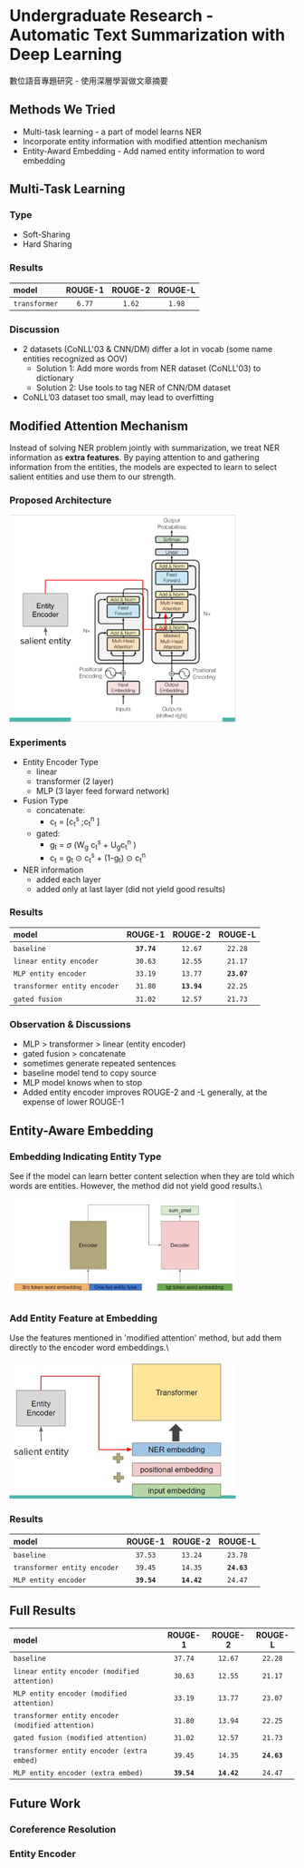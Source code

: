 # Undergraduate Research - Automatic Text Summarization with Deep Learning
數位語音專題研究 - 使用深層學習做文章摘要

## Methods We Tried
- Multi-task learning - a part of model learns NER
- Incorporate entity information with modified attention mechanism
- Entity-Award Embedding - Add named entity information to word embedding


## Multi-Task Learning
### Type
- Soft-Sharing
- Hard Sharing

### Results
| model | ROUGE-1 | ROUGE-2 | ROUGE-L |
|:-------------|:-------------:|:-------------:|:-------------:|
| `transformer` | `6.77` | `1.62` | `1.98` |

### Discussion
- 2 datasets (CoNLL'03 & CNN/DM) differ a lot in vocab (some name entities recognized as OOV)
  - Solution 1: Add more words from NER dataset (CoNLL'03) to dictionary
  - Solution 2: Use tools to tag NER of CNN/DM dataset
- CoNLL’03 dataset too small, may lead to overfitting



## Modified Attention Mechanism
Instead of solving NER problem jointly with summarization, we treat NER information as **extra features**. By paying attention to and gathering information from the entities, the models are expected to learn to select salient entities and use them to our strength.
### Proposed Architecture
<img src="images/modified_attn.png" alt="proposed architecture" width="400"/>

### Experiments
- Entity Encoder Type
  - linear
  - transformer (2 layer)
  - MLP (3 layer feed forward network)
- Fusion Type
  - concatenate: 
    - c<sub>t</sub> = [c<sub>t</sub><sup>s</sup> ;c<sub>t</sub><sup>n</sup> ]
  - gated: 
    - g<sub>t</sub> = _&sigma;_ (W<sub>g</sub> c<sub>t</sub><sup>s</sup> + U<sub>g</sub>c<sub>t</sub><sup>n</sup> ) 
    - c<sub>t</sub> = g<sub>t</sub> ⊙ c<sub>t</sub><sup>s</sup> + (1-g<sub>t</sub>) ⊙ c<sub>t</sub><sup>n</sup> 
- NER information
  - added each layer
  - added only at last layer (did not yield good results)

### Results
| model | ROUGE-1 | ROUGE-2 | ROUGE-L |
|:-------------|:-------------:|:-------------:|:-------------:|
| `baseline` | **`37.74`** | `12.67` | `22.28` |
| `linear entity encoder` | `30.63` | `12.55` | `21.17` |
| `MLP entity encoder` | `33.19` | `13.77` | **`23.07`** |
| `transformer entity encoder` | `31.80` | **`13.94`** | `22.25` |
| `gated fusion` | `31.02` | `12.57` | `21.73` |

### Observation & Discussions
- MLP > transformer > linear (entity encoder)
- gated fusion > concatenate 
- sometimes generate repeated sentences
- baseline model tend to copy source
- MLP model knows when to stop 
- Added entity encoder improves ROUGE-2 and -L generally, at the expense of lower ROUGE-1

## Entity-Aware Embedding
### Embedding Indicating Entity Type
See if the model can learn better content selection when they are told which words are entities. However, the method did not yield good results.\

<img src="images/entity_type.JPG" alt="entity type" width="400"/>

### Add Entity Feature at Embedding
Use the features mentioned in 'modified attention' method, but add them directly to the encoder word embeddings.\

<img src="images/entity_encoder.JPG" alt="entity encode" width="400"/>

### Results
| model | ROUGE-1 | ROUGE-2 | ROUGE-L |
|:-------------|:-------------:|:-------------:|:-------------:|
| `baseline` | `37.53` | `13.24` | `23.78` |
| `transformer entity encoder` | `39.45` | `14.35` | **`24.63`** |
| `MLP entity encoder` | **`39.54`** | **`14.42`** | `24.47` |

## Full Results
| model | ROUGE-1 | ROUGE-2 | ROUGE-L |
|:-------------|:-------------:|:-------------:|:-------------:|
| `baseline` | `37.74` | `12.67` | `22.28` |
| `linear entity encoder (modified attention)` | `30.63` | `12.55` | `21.17` |
| `MLP entity encoder (modified attention)` | `33.19` | `13.77` | `23.07` |
| `transformer entity encoder (modified attention)` | `31.80` | `13.94` | `22.25` |
| `gated fusion (modified attention)` | `31.02` | `12.57` | `21.73` |
| `transformer entity encoder (extra embed)` | `39.45` | `14.35` | **`24.63`** |
| `MLP entity encoder (extra embed)` | **`39.54`** | **`14.42`** | `24.47` |

## Future Work
### Coreference Resolution

### Entity Encoder
